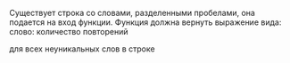 Существует строка со словами, разделенными пробелами, она подается на вход функции. 
Функция должна вернуть выражение вида: 
слово: количество повторений

для всех неуникальных слов в строке
